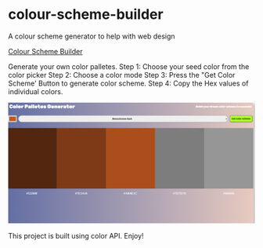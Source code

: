 # colour-scheme-builder
A colour scheme generator to help with web design

[Colour Scheme Builder](https://devmev10.github.io/colour-scheme-builder/)

Generate your own color palletes.
Step 1: Choose your seed color from the color picker
Step 2: Choose a color mode
Step 3: Press the "Get Color Scheme' Button to generate color scheme.
Step 4: Copy the Hex values of individual colors.

![Colour Scheme Builder](/thumb.jpg)

This project is built using color API.
Enjoy!
